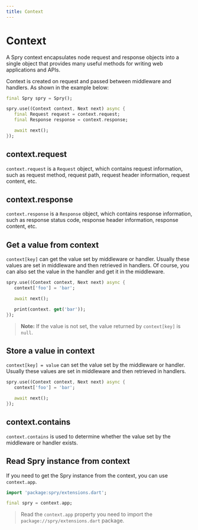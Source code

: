 ```yaml
---
title: Context
---
```


# Context

A Spry context encapsulates node request and response objects into a single object that provides many useful methods for writing web applications and APIs.

Context is created on request and passed between middleware and handlers. As shown in the example below:

```dart
final Spry spry = Spry();

spry.use((Context context, Next next) async {
   final Request request = context.request;
   final Response response = context.response;

   await next();
});
```

## context.request

`context.request` is a `Request` object, which contains request information, such as request method, request path, request header information, request content, etc.

## context.response

`context.response` is a `Response` object, which contains response information, such as response status code, response header information, response content, etc.

## Get a value from context

`context[key]` can get the value set by middleware or handler. Usually these values are set in middleware and then retrieved in handlers.
Of course, you can also set the value in the handler and get it in the middleware.

```dart
spry.use((Context context, Next next) async {
   context['foo'] = 'bar';

   await next();

   print(context. get('bar'));
});
```

> **Note:** If the value is not set, the value returned by `context[key]` is `null`.

## Store a value in context

`context[key] = value` can set the value set by the middleware or handler. Usually these values are set in middleware and then retrieved in handlers.

```dart
spry.use((Context context, Next next) async {
   context['foo'] = 'bar';

   await next();
});
```

## context.contains

`context.contains` is used to determine whether the value set by the middleware or handler exists.

## Read Spry instance from context

If you need to get the Spry instance from the context, you can use `context.app`.

```dart
import 'package:spry/extensions.dart';

final spry = context.app;
```

> Read the `context.app` property you need to import the `package://spry/extensions.dart` package.
